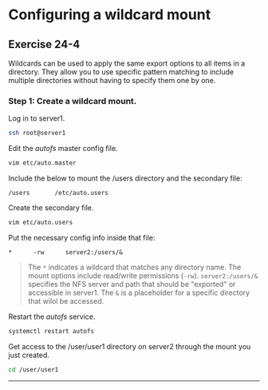 # Configuring a wildcard mount
## Exercise 24-4

Wildcards can be used to apply the same export options to all items in a directory. They allow you to use specific pattern matching to include multiple directories without having to specify them one by one.

### Step 1: Create a wildcard mount.

Log in to server1.

```bash
ssh root@server1
```

Edit the *autofs* master config file. 

```bash
vim etc/auto.master
```

Include the below to mount the /users directory and the secondary file:

```
/users       /etc/auto.users
```

Create the secondary file.

```bash
vim etc/auto.users
```

Put the necessary config info inside that file: 

```
*      -rw      server2:/users/&
```

> The `*` indicates a wildcard that matches any directory name. The mount options include read/write permissions (`-rw`). `server2:/users/&` specifies the NFS server and path that should be "exported" or accessible in server1. The `&` is a placeholder for a specific directory that wilol be accessed.

Restart the *autofs* service.

```bash
systemctl restart autofs
```

Get access to the /user/user1 directory on server2 through the mount you just created.

```bash
cd /user/user1
```


---